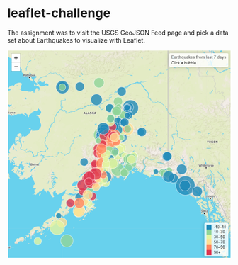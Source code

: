 # leaflet-challenge

The assignment was to visit the USGS GeoJSON Feed page and pick a data set about Earthquakes to visualize with Leaflet. 

<img src="images/render.png">

